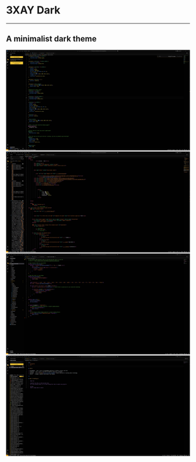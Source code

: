 # 3XAY Dark
***
## A minimalist dark theme
![css](https://raw.githubusercontent.com/3XAY/3xay-dark/refs/heads/main/screenshots/css.jpg)
![html](https://raw.githubusercontent.com/3XAY/3xay-dark/refs/heads/main/screenshots/html.jpg)
![js](https://raw.githubusercontent.com/3XAY/3xay-dark/refs/heads/main/screenshots/js.jpg)
![md](https://raw.githubusercontent.com/3XAY/3xay-dark/refs/heads/main/screenshots/md.jpg)
